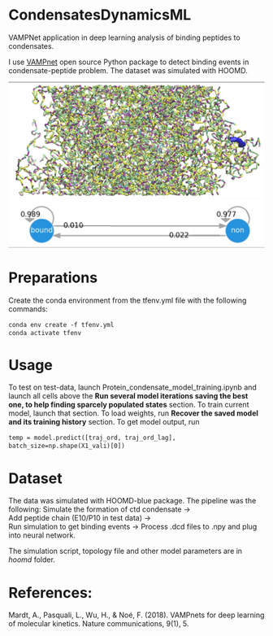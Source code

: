 # CondensatesDynamicsML
VAMPNet application in deep learning analysis of binding peptides to condensates.

I use [VAMPnet](https://github.com/markovmodel/deeptime/tree/master/vampnet) open source Python package to detect binding events in condensate-peptide problem. The dataset was simulated with HOOMD.


![Snapshot](https://github.com/egorys2000/CondensatesDynamicsML/blob/main/img/CondensatePeptideSnapshot.jpg)
![MarkowPlot](https://github.com/egorys2000/CondensatesDynamicsML/blob/main/img/MarkovPlot.jpg)

# Preparations
Create the conda environment from the tfenv.yml file with the following commands:

```
conda env create -f tfenv.yml
conda activate tfenv
```

# Usage
To test on test-data, launch Protein_condensate_model_training.ipynb and launch all cells above the **Run several model iterations saving the best one, to help finding sparcely populated states** section. To train current model, launch that section. To load weights, run **Recover the saved model and its training history** section. To get model output, run
```
temp = model.predict([traj_ord, traj_ord_lag], batch_size=np.shape(X1_vali)[0])
```

# Dataset
The data was simulated with HOOMD-blue package. The pipeline was the following:
Simulate the formation of ctd condensate ->  
Add peptide chain (E10/P10 in test data) ->  
Run simulation to get binding events ->
Process .dcd files to .npy and plug into neural network.

The simulation script, topology file and other model parameters are in *hoomd* folder.



# References:
Mardt, A., Pasquali, L., Wu, H., & Noé, F. (2018). 
VAMPnets for deep learning of molecular kinetics. 
Nature communications, 9(1), 5.
